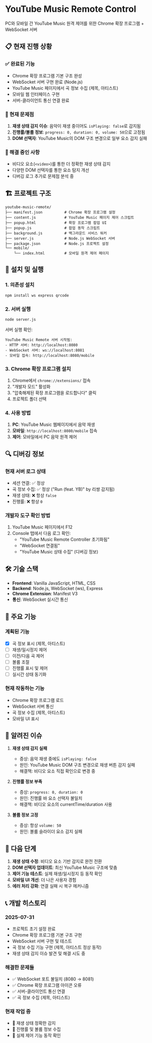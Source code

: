 # YouTube Music Remote Control

PC와 모바일 간 YouTube Music 원격 제어를 위한 Chrome 확장 프로그램 + WebSocket 서버

## 📋 현재 진행 상황

### ✅ 완료된 기능
- Chrome 확장 프로그램 기본 구조 완성
- WebSocket 서버 구현 완료 (Node.js)
- YouTube Music 페이지에서 곡 정보 수집 (제목, 아티스트)
- 모바일 웹 인터페이스 구현
- 서버-클라이언트 통신 연결 완료

### 🔧 현재 문제점
1. **재생 상태 감지 이슈**: 음악이 재생 중이어도 `isPlaying: false`로 감지됨
2. **진행률/볼륨 정보**: `progress: 0, duration: 0, volume: 50`으로 고정됨
3. **DOM 선택자**: YouTube Music의 DOM 구조 변경으로 일부 요소 감지 실패

### 🎯 해결 중인 사항
- 비디오 요소(`<video>`)를 통한 더 정확한 재생 상태 감지
- 다양한 DOM 선택자를 통한 요소 탐지 개선
- 디버깅 로그 추가로 문제점 분석 중

## 🏗️ 프로젝트 구조

```
youtube-music-remote/
├── manifest.json          # Chrome 확장 프로그램 설정
├── content.js             # YouTube Music 페이지 제어 스크립트
├── popup.html             # 확장 프로그램 팝업 UI
├── popup.js               # 팝업 동작 스크립트
├── background.js          # 백그라운드 서비스 워커
├── server.js              # Node.js WebSocket 서버
├── package.json           # Node.js 프로젝트 설정
└── mobile/
    └── index.html         # 모바일 원격 제어 페이지
```

## 🚀 설치 및 실행

### 1. 의존성 설치
```bash
npm install ws express qrcode
```

### 2. 서버 실행
```bash
node server.js
```

서버 실행 확인:
```
YouTube Music Remote 서버 시작됨:
- HTTP 서버: http://localhost:8080
- WebSocket 서버: ws://localhost:8081
- 모바일 접속: http://localhost:8080/mobile
```

### 3. Chrome 확장 프로그램 설치
1. Chrome에서 `chrome://extensions/` 접속
2. "개발자 모드" 활성화
3. "압축해제된 확장 프로그램을 로드합니다" 클릭
4. 프로젝트 폴더 선택

### 4. 사용 방법
1. **PC**: YouTube Music 웹페이지에서 음악 재생
2. **모바일**: `http://localhost:8080/mobile` 접속
3. **제어**: 모바일에서 PC 음악 원격 제어

## 🔍 디버깅 정보

### 현재 서버 로그 상태
- 세션 연결: ✅ 정상
- 곡 정보 수집: ✅ 정상 ("Run (feat. YB)" by 리쌍 감지됨)
- 재생 상태: ❌ 항상 `false`
- 진행률: ❌ 항상 `0`

### 개발자 도구 확인 방법
1. YouTube Music 페이지에서 F12
2. Console 탭에서 다음 로그 확인:
   - "YouTube Music Remote Controller 초기화됨"
   - "WebSocket 연결됨"
   - "YouTube Music 상태 수집" (디버깅 정보)

## 🛠️ 기술 스택

- **Frontend**: Vanilla JavaScript, HTML, CSS
- **Backend**: Node.js, WebSocket (ws), Express
- **Chrome Extension**: Manifest V3
- **통신**: WebSocket 실시간 통신

## 📱 주요 기능

### 계획된 기능
- [x] 곡 정보 표시 (제목, 아티스트)
- [ ] 재생/일시정지 제어
- [ ] 이전/다음 곡 제어
- [ ] 볼륨 조절
- [ ] 진행률 표시 및 제어
- [ ] 실시간 상태 동기화

### 현재 작동하는 기능
- Chrome 확장 프로그램 로드
- WebSocket 서버 통신
- 곡 정보 수집 (제목, 아티스트)
- 모바일 UI 표시

## 🔧 알려진 이슈

1. **재생 상태 감지 실패**
   - 증상: 음악 재생 중에도 `isPlaying: false`
   - 원인: YouTube Music DOM 구조 변경으로 재생 버튼 감지 실패
   - 해결책: 비디오 요소 직접 확인으로 변경 중

2. **진행률 정보 부족**
   - 증상: `progress: 0, duration: 0`
   - 원인: 진행률 바 요소 선택자 불일치
   - 해결책: 비디오 요소의 currentTime/duration 사용

3. **볼륨 정보 고정**
   - 증상: 항상 `volume: 50`
   - 원인: 볼륨 슬라이더 요소 감지 실패

## 🎯 다음 단계

1. **재생 상태 수정**: 비디오 요소 기반 감지로 완전 전환
2. **DOM 선택자 업데이트**: 최신 YouTube Music 구조에 맞춤
3. **제어 기능 테스트**: 실제 재생/일시정지 등 동작 확인
4. **모바일 UI 개선**: 더 나은 사용자 경험
5. **에러 처리 강화**: 연결 실패 시 복구 메커니즘

## 📞 개발 히스토리

### 2025-07-31
- 프로젝트 초기 설정 완료
- Chrome 확장 프로그램 기본 구조 구현
- WebSocket 서버 구현 및 테스트
- 곡 정보 수집 기능 구현 (제목, 아티스트 정상 동작)
- 재생 상태 감지 이슈 발견 및 해결 시도 중

### 해결한 문제들
- ✅ WebSocket 포트 불일치 (8080 → 8081)
- ✅ Chrome 확장 프로그램 아이콘 오류
- ✅ 서버-클라이언트 통신 연결
- ✅ 곡 정보 수집 (제목, 아티스트)

### 현재 작업 중
- 🔧 재생 상태 정확한 감지
- 🔧 진행률 및 볼륨 정보 수집
- 🔧 실제 제어 기능 동작 확인